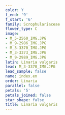 ```yaml
---
color: Y
f_end: '9'
f_start: '6'
family: Scrophulariaceae
flower_type: C
image:
- M_5-2560_IMG.JPG
- M_9-2986_IMG.JPG
- M_3-3370_IMG.JPG
- M_3-3373_IMG.JPG
- M_9-2989_IMG.JPG
latin: Linaria vulgaris
lead: M_3-3370_IMG.JPG
lead_sample: false
name: index.en
order: Linaria
parallel: false
petals: '5'
petals_joined: false
star_shape: false
title: Linaria vulgaris
---
```

